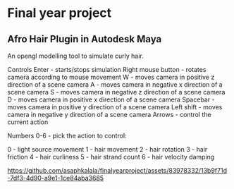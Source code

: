 ﻿# Final year project
Afro Hair Plugin in Autodesk Maya
------------------------------------------------------------------------------------------------------------------------------------------------------------------
An opengl modelling tool to simulate curly hair.

Controls
Enter - starts/stops simulation
Right mouse button - rotates camera according to mouse movement
W - moves camera in positive z direction of a scene camera
A - moves camera in negative x direction of a scene camera
S - moves camera in negative z direction of a scene camera
D - moves camera in positive x direction of a scene camera
Spacebar - moves camera in positive y direction of a scene camera
Left shift - moves camera in negative y direction of a scene camera
Arrows - control the current action

Numbers 0-6 - pick the action to control:

0 - light source movement
1 - hair movement
2 - hair rotation
3 - hair friction
4 - hair curliness
5 - hair strand count
6 - hair velocity damping



https://github.com/asaphkalala/finalyearproject/assets/83978332/13b9f71d-7df3-4d90-a9e1-1ce84aba3685

